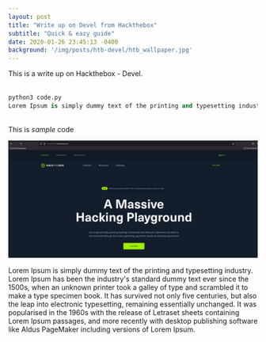 ```yaml
---
layout: post
title: "Write up on Devel from Hackthebox"
subtitle: "Quick & eazy guide"
date: 2020-01-26 23:45:13 -0400
background: '/img/posts/htb-devel/htb_wallpaper.jpg'
---
```



This is a write up on Hackthebox - Devel. 

```python

python3 code.py
Lorem Ipsum is simply dummy text of the printing and typesetting industry. Lorem Ipsum has been the industry



```

This is *sample* code


![Hackthebox-Main page](/img/posts/htb-devel/htb.png)



Lorem Ipsum is simply dummy text of the printing and typesetting industry. Lorem Ipsum has been the industry's standard dummy text ever since the 1500s, when an unknown printer took a galley of type and scrambled it to make a type specimen book. It has survived not only five centuries, but also the leap into electronic typesetting, remaining essentially unchanged. It was popularised in the 1960s with the release of Letraset sheets containing Lorem Ipsum passages, and more recently with desktop publishing software like Aldus PageMaker including versions of Lorem Ipsum.


